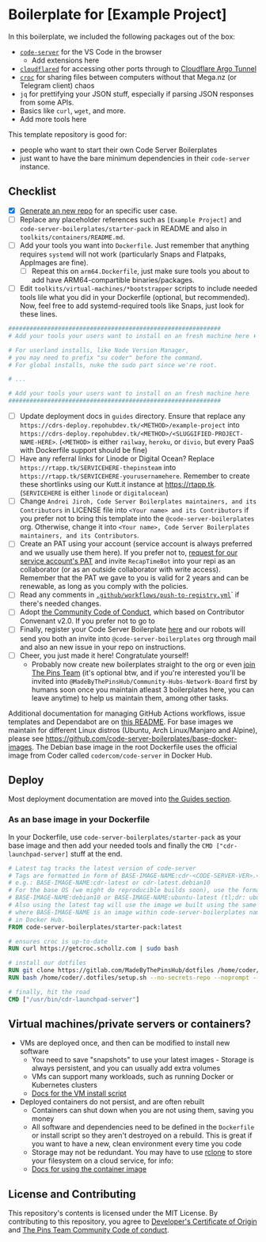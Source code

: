 # Boilerplate for [Example Project]

<!--
Note to new boilerplate maintainers: Please update this part
to include the tools you're added into the bootstrapper
scripts and into the main Dockerfile.
-->
In this boilerplate, we included the following packages out of the box:
* [`code-server`](https://github.com/cdr/code-server) for the VS Code in the browser
  * Add extensions here
* [`cloudflared`](https://developers.cloudflare.com/cloudflare-one/connections/connect-apps) for accessing other ports through to [Cloudflare Argo Tunnel](https://www.cloudflare.com/en-gb/products/argo-tunnel/)
* [`croc`](https://github.com/schollz/croc) for sharing files between computers without that Mega.nz (or Telegram client) chaos
* `jq` for prettifying your JSON stuff, especially if parsing JSON responses from some APIs.
* Basics like `curl`, `wget`, and more.
* Add more tools here

<!--
Note to new boilerplate maintainers: Explain what this
template repo is for.
-->
This template repository is good for:
* people who want to start their own Code Server Boilerplates
* just want to have the bare minimum dependencies in their `code-server` instance.

## Checklist

* [X] [Generate an new repo](https://cdrs-deploy.repohubdev.tk/generate/example-project) for an specific user case.
* [ ] Replace any placeholder references such as `[Example Project]` and `code-server-boilerplates/starter-pack` in README and also in `toolkits/containers/README.md`.
* [ ] Add your tools you want into `Dockerfile`. Just remember that anything requires `systemd` will not work (particularly Snaps and Flatpaks, AppImages are fine).
  * [ ] Repeat this on `arm64.Dockerfile`, just make sure tools you about to add have ARM64-compartible binaries/packages.
* [ ] Edit `toolkits/virtual-machines/*bootstrapper` scripts to include needed tools lile what you did in your Dockerfile (optional, but recommended). Now, feel free to add systemd-required tools like Snaps, just look for these lines.

```sh
############################################################
# Add your tools your users want to install on an fresh machine here ⬇

# For userland installs, like Node Version Manager,
# you may need to prefix "su coder" before the command.
# For global installs, nuke the sudo part since we're root.

# ...

# Add your tools your users want to install on an fresh machine here
############################################################
```

* [ ] Update deployment docs in `guides` directory. Ensure that replace any `https://cdrs-deploy.repohubdev.tk/<METHOD>/example-project` into `https://cdrs-deploy.repohubdev.tk/<METHOD>/<SLUGGIFIED-PROJECT-NAME-HERE>`. (`<METHOD>` is either `railway`, `heroku`, or `divio`, but every PaaS with Dockerfile support should be fine)
* [ ] Have any referral links for Linode or Digital Ocean? Replace `https://rtapp.tk/SERVICEHERE-thepinsteam` into `https://rtapp.tk/SERVICEHERE-yourusernamehere`. Remember to create these shortlinks using our Kutt.it instance at <https://rtapp.tk>. (`SERVICEHERE` is either `linode` or `digitalocean`)
* [ ] Change `Andrei Jiroh, Code Server Boilerplates maintainers, and its Contributors` in LICENSE file into `<Your name> and its Contributors` if you prefer not to bring this template into the `@code-server-boilerplates` org. Otherwise, change it into `<Your name>, Code Server Boilerplates maintainers, and its Contributors`.
* [ ] Create an PAT using your account (service account is always preferred and we usually use them here). If you prefer not to, [request for our service account's PAT](rtapp.tk/ghp-request-form) and invite `RecapTimeBot` into your repi as an collaborator (or as an outside collaborator with write access). Remember that the PAT we gave to you is valid for 2 years and can be renewable, as long as you comply with the policies.
* [ ] Read any comments in [`.github/workflows/push-to-registry.yml`](/.github/workflows/push-to-registry.yml)` if there's needed changes.
* [ ] Adopt [the Community Code of Conduct](https://github.com/MadeByThePinsHub/policies/blob/main/CODE_OF_CONDUCT.md), which based on Contributor Convenant v2.0. If you prefer not to go to
* [ ] Finally, register your Code Server Boilerplate [here](https://cdr-deploy.repohubdev.tk/register) and our robots will send you both an invite into `@code-server-boilerplates` org through mail and also an new issue in your repo on instructions.
* [ ] Cheer, you just made it here! Congratulate yourself!
  * Probably now create new boilerplates straight to the org or even [join The Pins Team](https://rtapp.tk/join-thepinsteam) (it's optional btw, and if you're interested you'll be invited into `@MadeByThePinsHub/Community-Hubs-Network-Board` first by humans soon once you maintain atleast 3 boilerplates here, you can leave anytime) to help us maintain them, among other tasks.

Additional documentation for managing GitHub Actions workflows, issue templates and Dependabot are on [this README](/.github/README.md).
For base images we maintain for different Linux distros (Ubuntu, Arch Linux/Manjaro and Alpine), please see <https://github.com/code-server-boilerplates/base-docker-images>. The Debian base image in the root Dockerfile uses the official image from Coder called `codercom/code-server` in Docker Hub.

## Deploy

Most deployment documentation are moved into  [the Guides section](/guides).

### As an base image in your Dockerfile

In your Dockerfile, use `code-server-boilerplates/starter-pack` as your base image
and then add your needed tools and finally the `CMD ["cdr-launchpad-server]` stuff at the end.

```dockerfile
# Latest tag tracks the latest version of code-server
# Tags are formatted in form of BASE-IMAGE-NAME:cdr-<CODE-SERVER-VER>.<distro-version>
# e.g.: BASE-IMAGE-NAME:cdr-latest or cdr-latest.debian10
# For the base OS (we might do reproducible builds soon), use the format
# BASE-IMAGE-NAME:debian10 or BASE-IMAGE-NAME:ubuntu-latest (tl;dr: ubuntu-latest == latest LTS)
# Also using the latest tag will use the image we built using the same Dockerfile.
# where BASE-IMAGE-NAME is an image within code-server-boilerplates namespace
# in Docker Hub.
FROM code-server-boilerplates/starter-pack:latest

# ensures croc is up-to-date
RUN curl https://getcroc.schollz.com | sudo bash

# install our dotfiles
RUN git clone https://gitlab.com/MadeByThePinsHub/dotfiles /home/coder/.dotfiles
RUN bash /home/coder/.dotfiles/setup.sh --no-secrets-repo --noprompt --nosystemd

# finally, hit the road
CMD ["/usr/bin/cdr-launchpad-server"]
```

## Virtual machines/private servers or containers?

- VMs are deployed once, and then can be modified to install new software
  - You need to save "snapshots" to use your latest images  - Storage is always persistent, and you can usually add extra volumes
  - VMs can support many workloads, such as running Docker or Kubernetes clusters
  - [Docs for the VM install script](toolkits/virtual-machines/)
- Deployed containers do not persist, and are often rebuilt
  - Containers can shut down when you are not using them, saving you money
  - All software and dependencies need to be defined in the `Dockerfile` or install script so they aren't destroyed on a rebuild. This is great if you want to have a new, clean environment every time you code
  - Storage may not be redundant. You may have to use [rclone](https://rclone.org/) to store your filesystem on a cloud service, for info:
  - [Docs for using the container image](toolkits/containers)

## License and Contributing

This repository's contents is licensed under the MIT License.
By contributing to this repository, you agree to
[Developer's Certificate of Origin][dco] and
[The Pins Team Community Code of conduct](CODE_OF_CONDUCT.md).

[dco]: https://developercertificate.org

